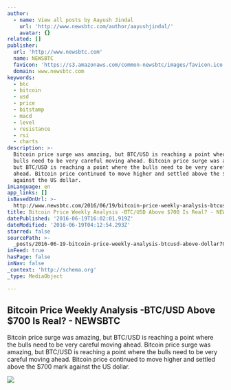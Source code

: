 ```yaml
---
author:
  - name: View all posts by Aayush Jindal
    url: 'http://www.newsbtc.com/author/aayushjindal/'
    avatar: {}
related: []
publisher:
  url: 'http://www.newsbtc.com'
  name: NEWSBTC
  favicon: 'https://s3.amazonaws.com/common-newsbtc/images/favicon.ico'
  domain: www.newsbtc.com
keywords:
  - btc
  - bitcoin
  - usd
  - price
  - bitstamp
  - macd
  - level
  - resistance
  - rsi
  - charts
description: >-
  Bitcoin price surge was amazing, but BTC/USD is reaching a point where the
  bulls need to be very careful moving ahead. Bitcoin price surge was amazing,
  but BTC/USD is reaching a point where the bulls need to be very careful moving
  ahead. Bitcoin price continued to move higher and settled above the $700 mark
  against the US dollar.
inLanguage: en
app_links: []
isBasedOnUrl: >-
  http://www.newsbtc.com/2016/06/19/bitcoin-price-weekly-analysis-btcusd-700-real/
title: Bitcoin Price Weekly Analysis -BTC/USD Above $700 Is Real? - NEWSBTC
datePublished: '2016-06-19T16:02:01.919Z'
dateModified: '2016-06-19T04:12:54.293Z'
starred: false
sourcePath: >-
  _posts/2016-06-19-bitcoin-price-weekly-analysis-btcusd-above-dollar700-is-real-.md
inFeed: true
hasPage: false
inNav: false
_context: 'http://schema.org'
_type: MediaObject

---
```

<article style=""><h1>Bitcoin Price Weekly Analysis -BTC/USD Above $700 Is Real? - NEWSBTC</h1><p>Bitcoin price surge was amazing, but BTC/USD is reaching a point where the bulls need to be very careful moving ahead. Bitcoin price surge was amazing, but BTC/USD is reaching a point where the bulls need to be very careful moving ahead. Bitcoin price continued to move higher and settled above the $700 mark against the US dollar.</p><img src="http://s3.amazonaws.com/main-newsbtc-images/2016/06/19043203/Bitcoin1.png" /></article>